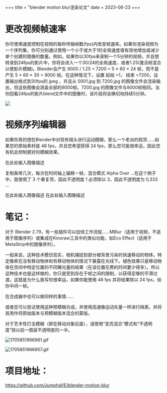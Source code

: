 +++
title = "blender motion blur渲染论文"
date = 2023-06-23
+++

#  更改视频帧速率

你可使用速度控制在视频的每秒传输帧数(fps)内改变帧速率。如果你渲染视频为一个序列集，你可分别通过使用一个小于或大于1的全局速度值有效地增加或减少单个创建的图像的数量。例如，如果你以30fps来录制一个5分钟的视频，并且想转录到24fps的影片中，你将会进入一个30/24的全局速度，或者1.25(激活帧混合以使影片模糊)。Blender会产生 9000 / 1.25 = 7200 = 5 × 60 × 24 帧，而不是产生 5 × 60 × 30 = 9000 帧。在这种情况下，设置 起始 =1， 结束 =7200，设置输出格式到30fps的 jpeg ，并且从 0001.jpg 到 7200.jpg 的图像文件会渲染输出，但这些图像会涵盖全部的9000帧。7200.jpg 的图像文件与9000帧相同。当你回看24fps的影片blend文件中的图像时，该片段将会确切地持续5分钟。

![](https://docs.blender.org/manual/zh-hans/2.81/_images/sequencer_sequencer_strips_effects_speed-control_keyframing.png)

# 视频序列编辑器

如果你真的想在Blender中对现有镜头进行运动模糊，那么一个老派的假货......如果您的原始素材是 48 fps，并且您希望获得 24 fps，那么您可能很幸运，因此您有机会控制更好的模糊效果。

在此处输入图像描述

复制条带几次，每次在时间轴上偏移一帧，混合模式 Alpha Over ...在这个例子中，我使用了 3 个重复项，因此不透明度 1 必须除以 3，因此不透明度为 0,333 ...

在此处输入图像描述 在此处输入图像描述

# 笔记：

对于 Blender 2.79，有一些插件可以加快工作流程......MBlur（适用于视频，不适用于图像序列）或集成在Kinoraw工具中的类似功能，如Eco Effect（适用于MetaStrip中的图像序列）。

一般来说，这种技术模仿现实，相机捕捉到部分被背景污染的快速移动的物体。特定像素在没有移动物体和有移动物体的情况下暴露在光线下。褪色效果只是移动物体在空间中特定位置的不同曝光量的结果（在该位置花费的时间要少得多）。所以这种技术也是这样做的，你只是受到存在于帧之间的限制，以获得足够的平滑过渡。这就是为什么我写你很幸运，如果你能使用 48 fps 并将结果除以 24 fps，给你中间一帧。

在合成器中也可以做同样的事情......

或者您可以尝试使用这种预模糊合成，并使用高通像运动矢量一样进行隔离，并将其用作将原始版本与预模糊版本混合的蒙版。

对于艺术性打击模糊（即在移动对象后面），请使用“变亮混合”模式和“不透明度”除以前一图层不透明度的一半。

![1705851966961.gif](https://img2.imgtp.com/2024/01/21/HoloxkLp.gif)

![1705851966957.gif](https://img2.imgtp.com/2024/01/21/0ihRFRgc.gif)

# 项目地址：

https://github.com/JumphaVE/blender-motion-blur
